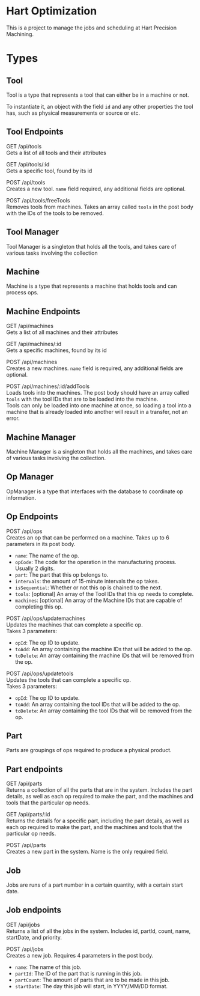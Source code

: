 # Hart Optimization
This is a project to manage the jobs and scheduling at Hart Precision Machining.

# Types
## Tool
Tool is a type that represents a tool that can either be in a machine or not.

To instantiate it, an object with the field `id` and any other properties the tool has, such as physical measurements or source or etc.

## Tool Endpoints
GET /api/tools  
Gets a list of all tools and their attributes

GET /api/tools/:id  
Gets a specific tool, found by its id

POST /api/tools  
Creates a new tool. `name` field required, any additional fields are optional.

POST /api/tools/freeTools  
Removes tools from machines. Takes an array called `tools` in the post body with the IDs of the tools to be removed.

## Tool Manager 
Tool Manager is a singleton that holds all the tools, and takes care of various tasks involving the collection

## Machine
Machine is a type that represents a machine that holds tools and can process ops.

## Machine Endpoints
GET /api/machines  
Gets a list of all machines and their attributes

GET /api/machines/:id  
Gets a specific machines, found by its id

POST /api/machines  
Creates a new machines. `name` field is required, any additional fields are optional.

POST /api/machines/:id/addTools  
Loads tools into the machines. The post body should have an array called `tools` with the tool IDs that are to be loaded into the machine.   
Tools can only be loaded into one machine at once, so loading a tool into a machine that is already loaded into another will result in a transfer, not an error.

## Machine Manager
Machine Manager is a singleton that holds all the machines, and takes care of various tasks involving the collection.

## Op Manager
OpManager is a type that interfaces with the database to coordinate op information.

## Op Endpoints
POST /api/ops  
Creates an op that can be performed on a machine.
Takes up to 6 parameters in its post body.  
* `name`: The name of the op. 
* `opCode`: The code for the operation in the manufacturing process. Usually 2 digits.
* `part`: The part that this op belongs to.
* `intervals`: the amount of 15-minute intervals the op takes.
* `isSequential`: Whether or not this op is chained to the next.
* `tools`: [optional] An array of the Tool IDs that this op needs to complete.
* `machines`: [optional] An array of the Machine IDs that are capable of completing this op.


POST /api/ops/updatemachines  
Updates the machines that can complete a specific op.  
Takes 3 parameters:  
* `opId`: The op ID to update.
* `toAdd`: An array containing the machine IDs that will be added to the op.
* `toDelete`: An array containing the machine IDs that will be removed from the op.

POST /api/ops/updatetools  
Updates the tools that can complete a specific op.  
Takes 3 parameters:  
* `opId`: The op ID to update.
* `toAdd`: An array containing the tool IDs that will be added to the op.
* `toDelete`: An array containing the tool IDs that will be removed from the op.

## Part 
Parts are groupings of ops required to produce a physical product.

## Part endpoints
GET /api/parts  
Returns a collection of all the parts that are in the system. Includes the part details, as well as each op required to make the part,
and the machines and tools that the particular op needs.

GET /api/parts/:id  
Returns the details for a specific part, including the part details, as well as each op required to make the part,
and the machines and tools that the particular op needs.  
  
POST /api/parts  
Creates a new part in the system. Name is the only required field.

## Job
Jobs are runs of a part number in a certain quantity, with a certain start date.

## Job endpoints
GET /api/jobs  
Returns a list of all the jobs in the system. Includes id, partId, count, name, startDate, and priority.  
  
POST /api/jobs  
Creates a new job. Requires 4 parameters in the post body.
* `name`: The name of this job.
* `partId`: The ID of the part that is running in this job.
* `partCount`: The amount of parts that are to be made in this job.
* `startDate`: The day this job will start, in YYYY/MM/DD format.